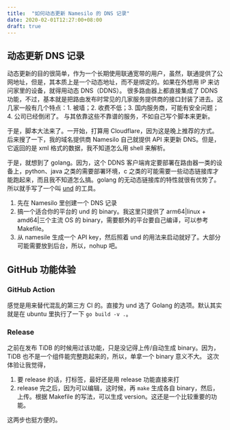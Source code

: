 ```yaml
---
title:  "如何动态更新 Namesilo 的 DNS 记录"
date: 2020-02-01T12:27:00+08:00
draft: true
---
```


## 动态更新 DNS 记录

动态更新的目的很简单，作为一个长期使用联通宽带的用户，虽然，联通提供了公网地址，但是，其本质上是一个动态地址，而不是绑定的。如果在外想用 IP 来访问家里的设备，就得用动态 DNS（DDNS）。
很多路由器上都直接集成了 DDNS 功能，不过，基本就是把路由发布时常见的几家服务提供商的接口封装了进去。这几家一般有几个特点：1. 被墙；2. 收费不低；3. 国内服务商，可能有安全问题；4. 公司已经倒闭了。
与其依靠这些不靠谱的服务，不如自己写个脚本来更新。

于是，脚本大法来了。一开始，打算用 Cloudflare，因为这是晚上推荐的方式。后来搜了一下，我的域名提供商 Namesilo 自己就提供 API 来更新 DNS。但是，它返回的是 xml 格式的数据，我不知道怎么用 shell 来解析。

于是，就想到了 golang。因为，这个 DDNS 客户端肯定要部署在路由器一类的设备上，python、java 之类的需要部署环境，c 之类的可能需要一些动态链接库才能跑起来，而且我不知道怎么搞。golang 的无动态链接库的特性就很有优势了。所以就手写了一个叫 [und](https://github.com/jackysp/und) 的工具。

1. 先在 Namesilo 里创建一个 DNS 记录
1. 搞一个适合你的平台的 und 的 binary。我这里只提供了 arm64|linux + amd64|三个主流 OS 的 binary，需要额外的平台要自己编译，可以参考 Makefile。
1. 从 namesile 生成一个 API key，然后照着 und 的用法来启动就好了。大部分可能需要放到后台，所以，nohup 吧。

## GitHub 功能体验

### GitHub Action

感觉是用来替代混乱的第三方 CI 的。直接为 und 选了 Golang 的选项。默认其实就是在 ubuntu 里执行了一下 `go build -v .`。

### Release

之前在发布 TiDB 的时候用过该功能，只是没记得上传/自动生成 binary。因为，TiDB 也不是一个组件能完整跑起来的，所以，单拿一个 binary 意义不大。
这次体验让我觉得，

1. 要 release 的话，打标签，最好还是用 release 功能直接来打
1. release 完之后，因为可以编辑，这时候，再 `make` 生成各自 binary，然后，上传。根据 Makefile 的写法，可以生成 version。这还是一个比较重要的功能。

这两步也挺方便的。

